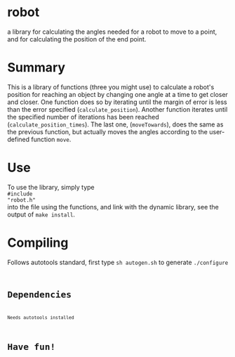 # robot
  a library for calculating the angles needed for a robot to move to a point, and for calculating the position of the end point.
# Summary
  This is a library of functions (three you might use) to calculate 
	a robot's position for reaching an object by changing one angle
	at a time to get closer and closer. One function does so by
	iterating until the margin of error is less than the error specified
	(<code>calculate_position</code>). Another function iterates until the specified
	number of iterations has been reached (<code>calculate_position_times</code>).
	The last one, (<code>moveTowards</code>), does the same as the previous function,
	but actually moves the angles according to the user-defined function <code>move</code>.
# Use
  To use the library, simply type
  <br><code>#include "robot.h"</code><br>
  into the file using the functions, and link with the dynamic library, see the output of <code>make install</code>.
# Compiling
  Follows autotools standard, first type <code>sh autogen.sh</code> to generate <code>./configure<code>
# Dependencies
  Needs autotools installed
# Have fun!

